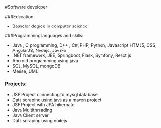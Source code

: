 #Software developer

###Education:
  - Bashelor degree in computer science

###Programming languages and skills:
  - Java , C programming, C++ , C#, PHP, Python, Javascript
    HTML5, CSS, AngularJS, Nodejs, JavaFx
  - .NET framework, JEE, Springboot, Flask, Symfony, React js
  - Android programming using java
  - SQL, MySQL, mongoDB
  - Merise, UML
     
### Projects:
  - JSP Project connecting to mysql database
  - Data scraping using java as a maven project
  - JSF Project with JPA hibernate
  - Java Multithreading
  - Java Client server
  - Data scraping using nodejs
